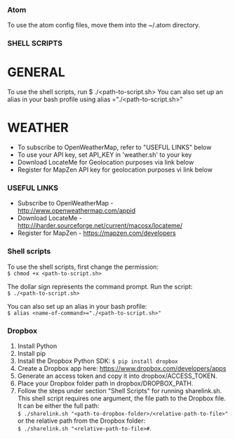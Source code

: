 ### Atom ###
To use the atom config files, move them into the ~/.atom directory.

### SHELL SCRIPTS ###
# GENERAL #
To use the shell scripts, run
$ ./<path-to-script.sh>
You can also set up an alias in your bash profile using
alias <name-of-command>="./<path-to-script.sh>"

# WEATHER #
- To subscribe to OpenWeatherMap, refer to "USEFUL LINKS" below
- To use your API key, set API_KEY in 'weather.sh' to your key
- Download LocateMe for Geolocation purposes via link below
- Register for MapZen API key for geolocation purposes vi link below

### USEFUL LINKS ###
- Subscribe to OpenWeatherMap - http://www.openweathermap.com/appid
- Download LocateMe - http://iharder.sourceforge.net/current/macosx/locateme/
- Register for MapZen - https://mapzen.com/developers

### Shell scripts ###
To use the shell scripts, first change the permission:  
`$ chmod +x <path-to-script.sh>`

The dollar sign represents the command prompt. Run the script:  
`$ ./<path-to-script.sh>`

You can also set up an alias in your bash profile:  
`$ alias <name-of-command>="./<path-to-script.sh>"`

### Dropbox ###
1. Install Python
2. Install pip
3. Install the Dropbox Python SDK: `$ pip install dropbox`
4. Create a Dropbox app here: https://www.dropbox.com/developers/apps
5. Generate an access token and copy it into dropbox/ACCESS_TOKEN.
6. Place your Dropbox folder path in dropbox/DROPBOX_PATH.
7. Follow the steps under section "Shell Scripts" for running sharelink.sh. This shell script requires one argument, the file path to the Dropbox file. It can be either the full path:  
`$ ./sharelink.sh "<path-to-dropbox-folder>/<relative-path-to-file>"`  
or the relative path from the Dropbox folder:  
`$ ./sharelink.sh "<relative-path-to-file>#`.
